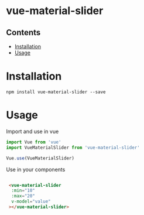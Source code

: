 # vue-material-slider

## Contents
- [Installation](#installation)
- [Usage](#usage)

# Installation

```
npm install vue-material-slider --save
```

# Usage

Import and use in vue

```javascript
import Vue from 'vue'
import VueMaterialSlider from 'vue-material-slider'

Vue.use(VueMaterialSlider)
```

Use in your components

```html

 <vue-material-slider
  :min="10"
  :max="20"
  v-model="value"
 ></vue-material-slider>

```